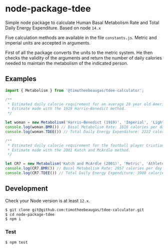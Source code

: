 # node-package-tdee

Simple node package to calculate Human Basal Metabolism Rate and Total Daily Energy Expenditure. Based on node `14.x`

Five calculation methods are available in the file `constants.js`. Metric and imperial units are accepted in arguments.

First of all the package converts the units to the metric system. He then checks the validity of the arguments and return the number of daily calories needed to maintain the metabolism of the indicated person.

## Examples
```js
import { Metabolism } from '@timotheebeaugas/tdee-calculator';

/** 
 * Estimated daily calorie requirement for an average 20 year old American woman weighing 170.6 pounds and measuring 5 feet, 4 inches. 
 * Estimate made with the 1919 Harris–Benedict method.
 */

let woman = new Metabolism('Harris–Benedict (1919)', 'Imperial', 'Light Exercise', {sex: "woman", age: 20, height: 5.4, weight: 170.6})
console.log(woman.BMR()) // Basal Metabolism Rate: 1616 calories per day
console.log(woman.TDEE()) // Total Daily Energy Expenditure: 2222 calories per day

/** 
 * Estimated daily calorie requirement for the football player Cristiano Ronaldo weighing 84 kilograms with only 7 percent body fat. 
 * Estimate made with the 2001 Katch and McArdle method.
 */

let CR7 = new Metabolism('Katch and McArdle (2001)', 'Metric', 'Athlete', {bodyfat: 7, weight: 84})
console.log(CR7.BMR()) // Basal Metabolism Rate: 2057 calories per day
console.log(CR7.TDEE()) // Total Daily Energy Expenditure: 3908 calories per day
```

## Development
Check your Node version is at least `12.x`.

```bash
$ git clone git@github.com:timotheebeaugas/tdee-calculator.git
$ cd node-package-tdee
$ npm i
```

### Test
```bash
$ npm test
```

